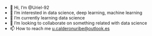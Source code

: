 - 👋 Hi, I’m @Uriel-92
- 👀 I’m interested in data science, deep learning, machine learning
- 🌱 I’m currently learning data science
- 💞️ I’m looking to collaborate on something related with data science
- 📫 How to reach me u.calderonuribe@outlook.es
